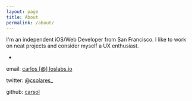 ```yaml
---
layout: page
title: About
permalink: /about/
---
```


I'm an independent iOS/Web Developer from San Francisco. I like to work on neat projects and consider myself a UX enthusiast.

-

email: [carlos [@] loslabs.io]()

twitter: [@csolares\_](http://twitter.com/csolares_)

github: [carsol](http://github.com/carsol)
